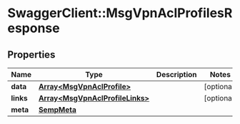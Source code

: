# SwaggerClient::MsgVpnAclProfilesResponse

## Properties
Name | Type | Description | Notes
------------ | ------------- | ------------- | -------------
**data** | [**Array&lt;MsgVpnAclProfile&gt;**](MsgVpnAclProfile.md) |  | [optional] 
**links** | [**Array&lt;MsgVpnAclProfileLinks&gt;**](MsgVpnAclProfileLinks.md) |  | [optional] 
**meta** | [**SempMeta**](SempMeta.md) |  | 


